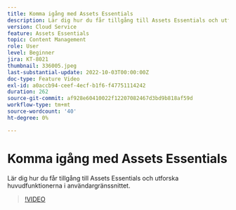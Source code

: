 ```yaml
---
title: Komma igång med Assets Essentials
description: Lär dig hur du får tillgång till Assets Essentials och utforska de viktigaste aspekterna i användargränssnittet.
version: Cloud Service
feature: Assets Essentials
topic: Content Management
role: User
level: Beginner
jira: KT-8021
thumbnail: 336005.jpeg
last-substantial-update: 2022-10-03T00:00:00Z
doc-type: Feature Video
exl-id: a0accb94-ceef-4ecf-b1f6-f47751114242
duration: 262
source-git-commit: af928e60410022f12207082467d3bd9b818af59d
workflow-type: tm+mt
source-wordcount: '40'
ht-degree: 0%

---
```


# Komma igång med Assets Essentials

Lär dig hur du får tillgång till Assets Essentials och utforska huvudfunktionerna i användargränssnittet.

>[!VIDEO](https://video.tv.adobe.com/v/336005?quality=12&learn=on)
